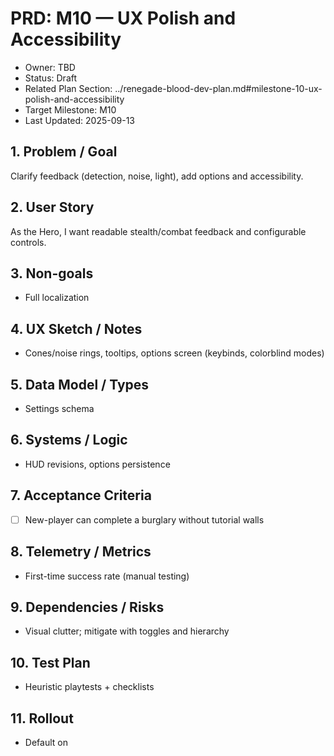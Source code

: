 # PRD: M10 — UX Polish and Accessibility

- Owner: TBD
- Status: Draft
- Related Plan Section: ../renegade-blood-dev-plan.md#milestone-10-ux-polish-and-accessibility
- Target Milestone: M10
- Last Updated: 2025-09-13

## 1. Problem / Goal

Clarify feedback (detection, noise, light), add options and accessibility.

## 2. User Story

As the Hero, I want readable stealth/combat feedback and configurable controls.

## 3. Non-goals

- Full localization

## 4. UX Sketch / Notes

- Cones/noise rings, tooltips, options screen (keybinds, colorblind modes)

## 5. Data Model / Types

- Settings schema

## 6. Systems / Logic

- HUD revisions, options persistence

## 7. Acceptance Criteria

- [ ] New-player can complete a burglary without tutorial walls

## 8. Telemetry / Metrics

- First-time success rate (manual testing)

## 9. Dependencies / Risks

- Visual clutter; mitigate with toggles and hierarchy

## 10. Test Plan

- Heuristic playtests + checklists

## 11. Rollout

- Default on
